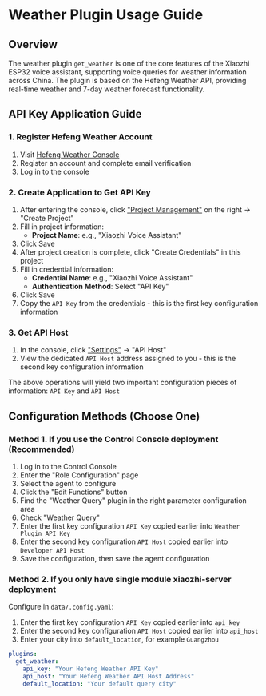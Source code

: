 # Weather Plugin Usage Guide

## Overview

The weather plugin `get_weather` is one of the core features of the Xiaozhi ESP32 voice assistant, supporting voice queries for weather information across China. The plugin is based on the Hefeng Weather API, providing real-time weather and 7-day weather forecast functionality.

## API Key Application Guide

### 1. Register Hefeng Weather Account

1. Visit [Hefeng Weather Console](https://console.qweather.com/)
2. Register an account and complete email verification
3. Log in to the console

### 2. Create Application to Get API Key

1. After entering the console, click ["Project Management"](https://console.qweather.com/project?lang=zh) on the right → "Create Project"
2. Fill in project information:
   - **Project Name**: e.g., "Xiaozhi Voice Assistant"
3. Click Save
4. After project creation is complete, click "Create Credentials" in this project
5. Fill in credential information:
    - **Credential Name**: e.g., "Xiaozhi Voice Assistant"
    - **Authentication Method**: Select "API Key"
6. Click Save
7. Copy the `API Key` from the credentials - this is the first key configuration information

### 3. Get API Host

1. In the console, click ["Settings"](https://console.qweather.com/setting?lang=zh) → "API Host"
2. View the dedicated `API Host` address assigned to you - this is the second key configuration information

The above operations will yield two important configuration pieces of information: `API Key` and `API Host`

## Configuration Methods (Choose One)

### Method 1. If you use the Control Console deployment (Recommended)

1. Log in to the Control Console
2. Enter the "Role Configuration" page
3. Select the agent to configure
4. Click the "Edit Functions" button
5. Find the "Weather Query" plugin in the right parameter configuration area
6. Check "Weather Query"
7. Enter the first key configuration `API Key` copied earlier into `Weather Plugin API Key`
8. Enter the second key configuration `API Host` copied earlier into `Developer API Host`
9. Save the configuration, then save the agent configuration

### Method 2. If you only have single module xiaozhi-server deployment

Configure in `data/.config.yaml`:

1. Enter the first key configuration `API Key` copied earlier into `api_key`
2. Enter the second key configuration `API Host` copied earlier into `api_host`
3. Enter your city into `default_location`, for example `Guangzhou`

```yaml
plugins:
  get_weather:
    api_key: "Your Hefeng Weather API Key"
    api_host: "Your Hefeng Weather API Host Address"
    default_location: "Your default query city"
